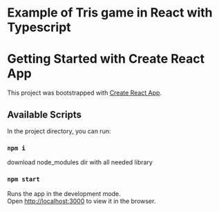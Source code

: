 # Example of Tris game in React with Typescript

# Getting Started with Create React App

This project was bootstrapped with [Create React App](https://github.com/facebook/create-react-app).

## Available Scripts

In the project directory, you can run:

### `npm i`

download node_modules dir with all needed library

### `npm start`

Runs the app in the development mode.\
Open [http://localhost:3000](http://localhost:3000) to view it in the browser.